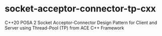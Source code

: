 # socket-acceptor-connector-tp-cxx
C++20 POSA 2 Socket Acceptor-Connector Design Pattern for Client and Server using Thread-Pool (TP) from ACE C++ Framework
